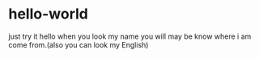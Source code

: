 # hello-world
just try it
hello 
when you look my name you will may be know  where i am come from.(also you can look my English)

